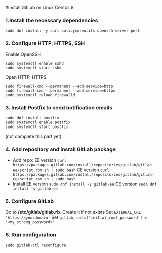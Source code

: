 #Install GitLab on Linux Centos 8
### 1.Install the necessary dependencies
`sudo dnf install -y curl policycoreutils openssh-server perl`
### 2. Configure HTTP, HTTPS, SSH
Enable OpenSSH
```
sudo systemctl enable sshd
sudo systemctl start sshd
```
Open HTTP, HTTPS
```
sudo firewall-cmd --permanent --add-service=http
sudo firewall-cmd --permanent --add-service=https
sudo systemctl reload firewalld
```
### 3. Install Postfix to send notification emails
```
sudo dnf install postfix
sudo systemctl enable postfix
sudo systemctl start postfix
```
(not complete this part yet)
### 4. Add repository and install GitLab package
* Add repo:
EE version
`curl https://packages.gitlab.com/install/repositories/gitlab/gitlab-ee/script.rpm.sh | sudo bash`
CE version
`curl https://packages.gitlab.com/install/repositories/gitlab/gitlab-ce/script.rpm.sh | sudo bash`
* Install
EE version
`sudo dnf install -y gitlab-ee`
CE version
`sudo dnf install -y gitlab-ce`
### 5. Configure GitLab
Go to **/etc/gitlab/gitlab.rb**. Create it if not exists
Set `EXTERNAL_URL 'https://yourdomain'`
Set `gitlab_rails['initial_root_password'] = '<my_strong_password>'`
### 6. Run configuration
`sudo gitlab-ctl reconfigure`
